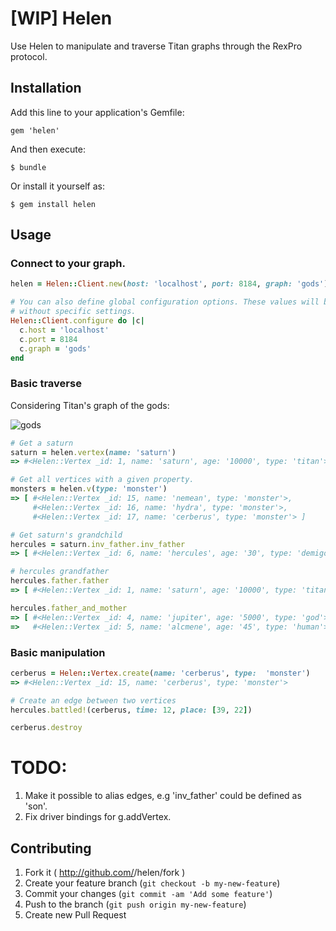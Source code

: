 # [WIP] Helen

Use Helen to manipulate and traverse Titan graphs through the RexPro protocol.

## Installation

Add this line to your application's Gemfile:

    gem 'helen'

And then execute:

    $ bundle

Or install it yourself as:

    $ gem install helen

## Usage

### Connect to your graph.

```ruby
helen = Helen::Client.new(host: 'localhost', port: 8184, graph: 'gods')

# You can also define global configuration options. These values will be applied to clients
# without specific settings.
Helen::Client.configure do |c|
  c.host = 'localhost'
  c.port = 8184
  c.graph = 'gods'
end
```

### Basic traverse

Considering Titan's graph of the gods:

![gods](https://raw.githubusercontent.com/wiki/thinkaurelius/titan/images/graph-of-the-gods-2.png)

```ruby
# Get a saturn
saturn = helen.vertex(name: 'saturn')
=> #<Helen::Vertex _id: 1, name: 'saturn', age: '10000', type: 'titan'>

# Get all vertices with a given property.
monsters = helen.v(type: 'monster')
=> [ #<Helen::Vertex _id: 15, name: 'nemean', type: 'monster'>,
     #<Helen::Vertex _id: 16, name: 'hydra', type: 'monster'>,
     #<Helen::Vertex _id: 17, name: 'cerberus', type: 'monster'> ]

# Get saturn's grandchild
hercules = saturn.inv_father.inv_father
=> [ #<Helen::Vertex _id: 6, name: 'hercules', age: '30', type: 'demigod'> ]

# hercules grandfather
hercules.father.father
=> [ #<Helen::Vertex _id: 1, name: 'saturn', age: '10000', type: 'titan'> ]

hercules.father_and_mother
=> [ #<Helen::Vertex _id: 4, name: 'jupiter', age: '5000', type: 'god'>,
=>   #<Helen::Vertex _id: 5, name: 'alcmene', age: '45', type: 'human'> ]
```

### Basic manipulation

```ruby
cerberus = Helen::Vertex.create(name: 'cerberus', type:  'monster')
=> #<Helen::Vertex _id: 15, name: 'cerberus', type: 'monster'>

# Create an edge between two vertices
hercules.battled!(cerberus, time: 12, place: [39, 22])

cerberus.destroy
```

# TODO:

1. Make it possible to alias edges, e.g 'inv_father' could be defined as 'son'.
2. Fix driver bindings for g.addVertex.

## Contributing

1. Fork it ( http://github.com/<my-github-username>/helen/fork )
2. Create your feature branch (`git checkout -b my-new-feature`)
3. Commit your changes (`git commit -am 'Add some feature'`)
4. Push to the branch (`git push origin my-new-feature`)
5. Create new Pull Request
